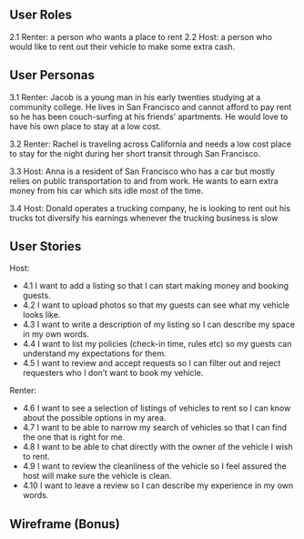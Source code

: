 ## User Roles

2.1 Renter: a person who wants a place to rent
2.2 Host: a person who would like to rent out their vehicle to make some extra cash.

## User Personas

3.1 Renter: Jacob is a young man in his early twenties studying at a community college. He lives in San Francisco and cannot afford to pay rent so he has been couch-surfing at his friends’ apartments. He would love to have his own place to stay at a low cost.

3.2 Renter: Rachel is traveling across California and needs a low cost place to stay for the night during her short transit through San Francisco. 

3.3	Host: Anna is a resident of San Francisco who has a car but mostly relies on
public transportation to and from work. He wants to earn extra money from his car which sits idle most of the time.

3.4	Host: Donald operates a trucking company, he is looking to rent out his trucks tot diversify his earnings whenever the trucking business is slow


## User Stories

Host:

- 4.1 I want to add a listing so that I can start making money and booking guests.
- 4.2 I want to upload photos so that my guests can see what my vehicle looks like.
- 4.3 I want to write a description of my listing so I can describe my space in my own words.
- 4.4 I want to list  my policies (check-in time, rules etc) so my guests can understand my expectations for them.
- 4.5 I want to review and accept requests so I can filter out and reject requesters who I don’t want to book my vehicle. 

Renter: 

- 4.6 I want to see a selection of listings of vehicles to rent so I can know about the possible options in my area.
- 4.7 I want to be able to narrow my search of vehicles so that I can find the one that is right for me.
- 4.8 I want to be able to chat directly with the owner of the vehicle I wish to rent.
- 4.9 I want to review the cleanliness of the vehicle so I feel assured the host will make sure the vehicle is clean.
- 4.10 I want to leave a review so I can describe my experience in my own words.


## Wireframe (Bonus)

